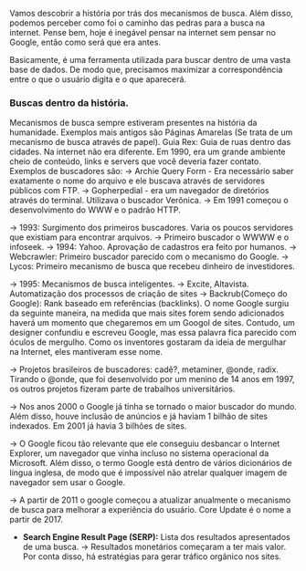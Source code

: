 Vamos descobrir a história por trás dos mecanismos de busca. Além disso, podemos perceber como foi o caminho das pedras para a busca na internet. Pense bem, hoje é inegável pensar na internet sem pensar no Google, então como será que era antes.

Basicamente, é uma ferramenta utilizada para buscar dentro de uma vasta base de dados. De modo que, precisamos maximizar a correspondência entre o que o usuário digita e o que aparecerá.

### Buscas dentro da história.
Mecanismos de busca sempre estiveram presentes na história da humanidade. Exemplos mais antigos são Páginas Amarelas (Se trata de um mecanismo de busca através de papel).
Guia Rex: Guia de ruas dentro das cidades.
Na internet não era diferente. Em 1990, era um grande ambiente cheio de conteúdo, links e servers que você deveria fazer contato.
Exemplos de buscadores são:
-> Archie Query Form - Era necessário saber exatamente o nome do arquivo e ele buscava através de servidores públicos com FTP.
-> Gopherpedial - era um navegador de diretórios através do terminal. Utilizava o buscador Verônica.
-> Em 1991 começou o desenvolvimento do WWW e o padrão HTTP.

-> 1993: Surgimento dos primeiros buscadores. Varia os poucos servidores que existiam para encontrar arquivos. 
-> Primeiro buscador o WWWW e o infoseek.
-> 1994: Yahoo. Aprovação de cadastros era feito por humanos.
-> Webcrawler: Primeiro buscador parecido com o mecanismo do Google.
-> Lycos: Primeiro mecanismo de busca que recebeu dinheiro de investidores.

-> 1995: Mecanismos de busca inteligentes.
-> Excite, Altavista. Automatização dos processos de criação de sites
-> Backrub(Começo do Google): Rank baseado em referências (backlinks).
	O nome Google surgiu da seguinte maneira, na medida que mais sites forem sendo adicionados haverá um momento que chegaremos em um Googol de sites. Contudo, um designer confundiu e escreveu Google, mas essa palavra fica parecido com óculos de mergulho. Como os inventores gostaram da ideia de mergulhar na Internet, eles mantiveram esse nome.

-> Projetos brasileiros de buscadores: cadê?, metaminer, @onde, radix. Tirando o @onde, que foi desenvolvido por um menino de 14 anos em 1997, os outros projetos fizeram parte de trabalhos universitários.

-> Nos anos 2000 o Google já tinha se tornado o maior buscador do mundo. Além disso, houve inclusão de anúncios e já haviam 1 bilhão de sites indexados. Em 2001 já havia 3 bilhões de sites. 

-> O Google ficou tão relevante que ele conseguiu desbancar o Internet Explorer, um navegador que vinha incluso no sistema operacional da Microsoft. Além disso, o termo Google está dentro de vários dicionários de língua inglesa, de modo que é impossível não atrelar qualquer imagem de navegador sem usar o Google.

-> A partir de 2011 o google começou a atualizar anualmente o mecanismo de busca para melhorar a experiência do usuário. Core Update é o nome a partir de 2017.

- **Search Engine Result Page (SERP):** Lista dos resultados apresentados de uma busca. -> Resultados monetários começaram a ter mais valor. Por conta disso, há estratégias para gerar tráfico orgânico nos sites.



